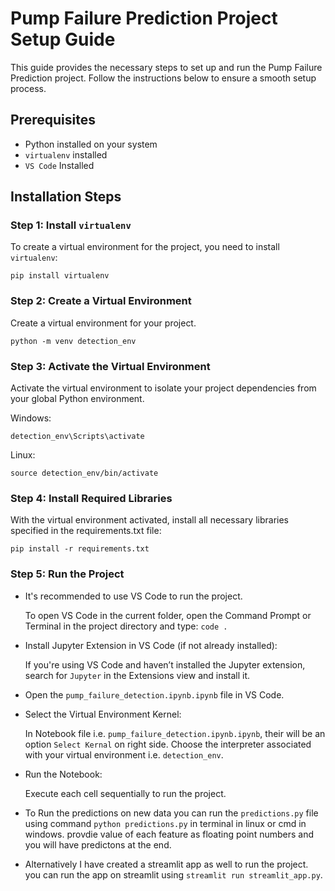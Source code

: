 #  Pump Failure Prediction Project Setup Guide

This guide provides the necessary steps to set up and run the Pump Failure Prediction project. Follow the instructions below to ensure a smooth setup process.

## Prerequisites

- Python installed on your system
- `virtualenv` installed
- `VS Code` Installed

## Installation Steps

### Step 1: Install `virtualenv`

To create a virtual environment for the project, you need to install `virtualenv`:

`pip install virtualenv`

### Step 2: Create a Virtual Environment

Create a virtual environment for your project.


`python -m venv detection_env`

### Step 3: Activate the Virtual Environment
Activate the virtual environment to isolate your project dependencies from your global Python environment.

Windows:

`detection_env\Scripts\activate`

Linux:

`source detection_env/bin/activate`

### Step 4: Install Required Libraries

With the virtual environment activated, install all necessary libraries specified in the requirements.txt file:

`pip install -r requirements.txt`



### Step 5: Run the Project

- It's recommended to use VS Code to run the project.

    To open VS Code in the current folder, open the Command Prompt or Terminal in the project directory and type: `code .`

- Install Jupyter Extension in VS Code (if not already installed):

    If you're using VS Code and haven’t installed the Jupyter extension, search for `Jupyter` in the Extensions view and install it.

- Open the `pump_failure_detection.ipynb.ipynb` file in VS Code.


- Select the Virtual Environment Kernel:

    In Notebook file i.e. `pump_failure_detection.ipynb.ipynb`, their will be an option `Select Kernal` on right side. 
    Choose the interpreter associated with your virtual environment i.e. `detection_env`.

- Run the Notebook:


    Execute each cell sequentially to run the project.

- To Run the predictions on new data you can run the `predictions.py` file using command `python predictions.py` in terminal in linux or cmd in windows. provdie value of each feature as floating point numbers and you will have predictons at the end.

- Alternatively I have created a streamlit app as well to run the project. you can run the app on streamlit using `streamlit run streamlit_app.py`.




